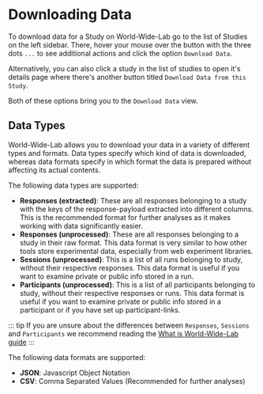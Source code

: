 # Downloading Data

To download data for a Study on World-Wide-Lab go to the list of Studies on the left sidebar. There, hover your mouse over the button with the three dots `...` to see additional actions and click the option `Download Data`.

Alternatively, you can also click a study in the list of studies to open it's details page where there's another button titled `Download Data from this Study`.

Both of these options bring you to the `Download Data` view.

## Data Types

World-Wide-Lab allows you to download your data in a variety of different types and formats. Data types specify which kind of data is downloaded, whereas data formats specify in which format the data is prepared without affecting its actual contents.

The following data types are supported:

- **Responses (extracted)**: These are all responses belonging to a study with the keys of the response-payload extracted into different columns. This is the recommended format for further analyses as it makes working with data significantly easier.
- **Responses (unprocessed)**: These are all responses belonging to a study in their raw format. This data format is very similar to how other tools store experimental data, especially from web experiment libraries.
- **Sessions (unprocessed)**: This is a list of all runs belonging to study, without their respective responses. This data format is useful if you want to examine private or public info stored in a run.
- **Participants (unprocessed)**: This is a list of all participants belonging to study, without their respective responses or runs. This data format is useful if you want to examine private or public info stored in a participant or if you have set up participant-links.

::: tip
If you are unsure about the differences between `Responses`, `Sessions` and `Participants` we recommend reading the [What is World-Wide-Lab guide](/guides/what-is-world-wide-lab.md)
:::

The following data formats are supported:

- **JSON**: Javascript Object Notation
- **CSV**: Comma Separated Values (Recommended for further analyses)
